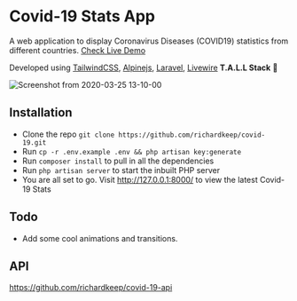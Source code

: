 # Covid-19 Stats App

A web application to display Coronavirus Diseases (COVID19) statistics from different countries. [Check Live Demo](https://richardkeep.dev/)

Developed using  [TailwindCSS](https://tailwindcss.com/), [Alpinejs](https://github.com/alpinejs/alpine), [Laravel](https://laravel.com), [Livewire](https://laravel-livewire.com/) **T.A.L.L Stack**  💪

![Screenshot from 2020-03-25 13-10-00](https://user-images.githubusercontent.com/3874381/77525358-f3f20e80-6e99-11ea-964b-a22a936d7b43.png)

## Installation
- Clone the repo `git clone https://github.com/richardkeep/covid-19.git`
- Run `cp -r .env.example .env && php artisan key:generate`
- Run `composer install` to pull in all the dependencies
- Run `php artisan server` to start the inbuilt PHP server
- You are all set to go. Visit http://127.0.0.1:8000/ to view the latest Covid-19 Stats

## Todo
- Add some cool animations and transitions.

## API
https://github.com/richardkeep/covid-19-api
